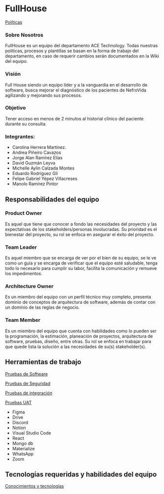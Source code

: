 # FullHouse

[Políticas](FullHouse%2026d00b91dad14cb58ede98d5de77e329/Poli%CC%81ticas%20e35644bf50104f949b1ac75484cdf402.md)

### **Sobre Nosotros**

FullHouse es un equipo del departamento ACE Technology. Todas nuestras políticas, procesos y plantillas se basan en la forma de trabajo del departamento, en caso de requerir cambios serán documentados en la Wiki del equipo.

### **Visión**

Full House siendo un equipo líder y a la vanguardia en el desarrollo de software, busca mejorar el diagnóstico de los pacientes de NefroVida agilizando y mejorando sus procesos.

### Objetivo

Tener acceso en menos de 2 minutos al historial clínico del paciente durante su consulta.

### Integrantes:

- Carolina Herrera Martínez.
- Andrea Piñeiro Cavazos
- Jorge Alan Ramírez Elías
- David Guzmán Leyva
- Michelle Aylin Calzada Montes
- Eduardo Rodríguez Gil
- Felipe Gabriel Yépez Villacreses
- Manolo Ramírez Pintor

## Responsabilidades del equipo

### Product Owner

Es aquel que tiene que conocer a fondo las necesidades del proyecto y las expectativas de los stakeholders/personas involucradas. Su prioridad es el bienestar del proyecto, su rol se enfoca en asegurar el éxito del proyecto.

### Team Leader

Es aquel miembro que se encarga de ver por el bien de su equipo, se le ve como un guía y se encarga de verificar que el equipo esté saludable, tenga todo lo necesario para cumplir su labor, facilita la comunicación y remueve los impedimentos.

### Architecture Owner

Es un miembro del equipo con un perfil técnico muy completo, presenta dominio de conceptos de arquitectura de software, además de contar con un dominio de las reglas de negocio.

### Team Member

Es un miembro del equipo que cuenta con habilidades como lo pueden ser la programación, la estimación, planeación de proyectos, arquitectura de software, pruebas, diseño, entre otras. Su rol se enfoca en trabajar para que quede lista la solución a las necesidades de su(s) stakeholder(s).

## Herramientas de trabajo

[Pruebas de Software](FullHouse%2026d00b91dad14cb58ede98d5de77e329/Pruebas%20de%20Software%204da96005c1f548549bcdd3b5b652690e.md)

[Pruebas de Seguridad](FullHouse%2026d00b91dad14cb58ede98d5de77e329/Pruebas%20de%20Seguridad%209a1580ceb92a4028ba87c9f9c8a1c97c.md)

[Pruebas de integración](FullHouse%2026d00b91dad14cb58ede98d5de77e329/Pruebas%20de%20integracio%CC%81n%200f1ab8006ddf44038fdfeb654aadf76d.md)

[Pruebas UAT](FullHouse%2026d00b91dad14cb58ede98d5de77e329/Pruebas%20UAT%20beb6b75f4ac147de9a7fdcb4f65471ad.md)

- Figma
- Drive
- Discord
- Notion
- Visual Studio Code
- React
- Mongo db
- Materialize
- WhatsApp
- Zoom

## Tecnologías requeridas y habilidades del equipo

[Conocimientos y tecnologías ](FullHouse%2026d00b91dad14cb58ede98d5de77e329/Conocimientos%20y%20tecnologi%CC%81as%204bd019cc0018442a9af6025ee5c186fc.csv)